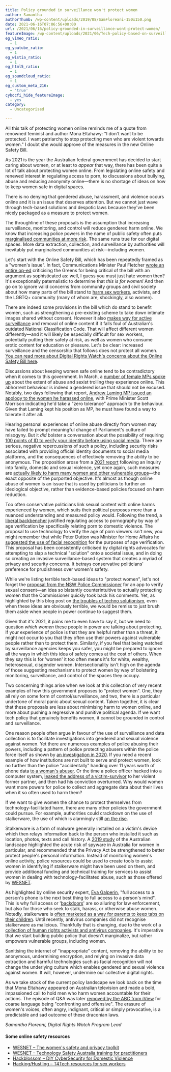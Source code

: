 ```yaml
---
title: Policy grounded in surveillance won't protect women
author: Samantha
authorThumb: /wp-content/uploads/2019/08/SamFloreani-150x150.png
date: 2021-06-16T07:06:56+00:00
url: /2021/06/16/policy-grounded-in-surveillance-wont-protect-women/
featureImage: /wp-content/uploads/2021/06/Tech-policy-based-on-surveillance-will-never-protect-women-1.png
eg_vimeo_ratio:
  - 1
eg_youtube_ratio:
  - 1
eg_wistia_ratio:
  - 1
eg_html5_ratio:
  - 1
eg_soundcloud_ratio:
  - 1
eg_custom_meta_216:
  - 'true'
cybocfi_hide_featureImage:
  - yes
category:
  - Uncategorised

---
```



All this talk of protecting women online reminds me of a quote from renowned feminist and author Mona Eltahawy: "I don't want to be protected. I want patriarchy to stop protecting men who are violent towards women." I doubt she would approve of the measures in the new Online Safety Bill.

As 2021 is the year the Australian federal government has decided to start caring about women, or at least to _appear_ that way, there has been quite a lot of talk about protecting women online. From legislating online safety and renewed interest in regulating access to porn, to discussions about bullying, abuse and reducing anonymity online—there is no shortage of ideas on how to keep women safe in digital spaces.

There is no denying that gendered abuse, harassment, and violence occurs online and it is an issue that deserves attention. But we cannot just wave through tech-based solutions and despotic laws because they've been nicely packaged as a measure to protect women.

The throughline of these proposals is the assumption that increasing surveillance, monitoring, and control will reduce gendered harm online. We know that increasing police powers in the name of public safety often puts [marginalised communities at more risk][1]. The same runs true for our digital spaces. More data extraction, collection, and surveillance by authorities will inevitably put marginalised communities at risk—including women.

Let's start with the Online Safety Bill, which has been repeatedly framed as a "women's issue". In fact, Communications Minister Paul Fletcher [wrote an entire op-ed][2] criticising the Greens for being critical of the bill with an argument as sophisticated as: well, I guess you must just hate women then? It's exceptionally paternalistic to determine that _this is for women!_ And then go on to ignore valid concerns from community groups and civil society about how many parts of the bill stand to [harm sex workers][3], activists, and the LGBTQ+ community (many of whom are, shockingly, also women).

There are indeed some provisions in the bill which do stand to benefit women, such as strengthening a pre-existing scheme to take down intimate images shared without consent.  However it also [makes way for active surveillance][4] and removal of online content if it falls foul of Australian's outdated National Classification Code. That will affect different women differently—and it will likely be especially difficult for sex workers, potentially putting their safety at risk, as well as women who consume erotic content for education or pleasure. Let's be clear: increased surveillance and the censorship that follows does not protect all women. [You can read more about Digital Rights Watch's concerns about the Online Safety Bill here][5].

Discussions about keeping women safe online tend to be contradictory when it comes to this government. In March, a [number of female MPs spoke up][6] about the extent of abuse and sexist trolling they experience online. This abhorrent behaviour is indeed a gendered issue that should not be excused. Notably, two days following that report, [Andrew Laming MP issued an apology to the women he harassed online][7], with Prime Minister Scott Morrison indicating he'd take a "zero tolerance" approach to the behaviour. Given that Laming kept his position as MP, he must have found a way to tolerate it after all.

Hearing personal experiences of online abuse directly from women may have failed to prompt meaningful change of Parliament's culture of misogyny. But it _did_ bolster a conversation about the possibility of requiring [100 points of ID to verify your identity before using social media][8]. There are serious, negative repercussions of such a policy, including security risks associated with providing official identity documents to social media platforms, and the consequences of effectively removing the ability to be anonymous. The proposition arose from a [2021 report][9] following an Inquiry into family, domestic and sexual violence, yet once again, such measures are [actually likely to harm many women and other vulnerable groups][10]—the exact opposite of the purported objective. It's almost as though online abuse of women is an issue that is used by politicians to further an ideological objective, rather than evidence-based policies focused on harm reduction.

Too often conservative politicians link sexual content with online harms experienced by women, which suits their political purposes more than a nuanced understanding and measured policy would. Following the trend, a [liberal backbencher][11] justified regulating access to pornography by way of age verification by specifically relating porn to domestic violence. The proposal to use technology to verify the age of porn viewers isn't new, you might remember that while Peter Dutton was Minister for Home Affairs he [suggested the use of facial recognition][12] for the purposes of age verification. This proposal has been consistently criticised by digital rights advocates for attempting to slap a technical "solution" onto a societal issue, and in doing so creating an invasive surveillance-based system that creates a myriad of privacy and security concerns. It betrays conservative politicians' preference for prudishness over women's safety.

While we're listing terrible tech-based ideas to "protect women", let's not forget the [proposal from the NSW Police Commissioner][13] for an app to verify sexual consent—an idea so blatantly counterintuitive to actually protecting women that the Commissioner quickly took back his comments. Yet, as highlighted by this blog post on [the troubles of techno solutionism][14], even when these ideas are obviously terrible, we would be remiss to just brush them aside when people in power continue to suggest them.

Given that it's 2021, it pains me to even have to say it, but we need to question _which_ _women_ these people in power are talking about protecting. If your experience of police is that they are helpful rather than a threat, it might not occur to you that they often use their powers against vulnerable people rather than to protect them. Similarly, if you feel that being watched by surveillance agencies keeps you safer, you might be prepared to ignore all the ways in which this idea of safety comes at the cost of others. When they say this is for 'women' it too often means it's for white, wealthy, heterosexual, cisgender women. Intersectionality isn't high on the agenda of those suggesting mechanisms to protect women by way of bolstering monitoring, surveillance, and control of the spaces they occupy.

Two concerning things arise when we look at this collection of very recent examples of how this government proposes to "protect women". One, they all rely on some form of control/surveillance, and two, there is a particular undertone of moral panic about sexual content. Taken together, it is clear that these proposals are less about minimising harm to women online, and more about pushing a regressive and punitive political agenda. If we want tech policy that genuinely benefits women, it cannot be grounded in control and surveillance.

One reason people often argue in favour of the use of surveillance and data collection is to facilitate investigations into gendered and sexual violence against women. Yet there are numerous examples of police abusing their powers, including a pattern of police protecting abusers within the police force itself as shown by [an investigation in 2020][15]. If you need a recent example of how institutions are not built to serve and protect women, look no further than the police "accidentally" handing over 11 years worth of phone data [to a woman's abuser][16]. Or the time a police officer hacked into a computer system, [leaked the address of a victim-survivor][17] to her violent former partner, and then had his conviction overturned. Why would women want more powers for police to collect and aggregate data about their lives when it so often used to harm them?

If we want to give women the chance to protect themselves from technology-facilitated harm, there are many other policies the government could pursue. For example, authorities could crackdown on the use of stalkerware, the use of which is alarmingly still [on the rise][18].

Stalkerware is a form of malware generally installed on a victim's device which then relays information back to the person who installed it such as location, photos, texts and call history. A [2019 study][19] of the Australian landscape highlighted the acute risk of spyware in Australia for women in particular, and recommended that the Privacy Act be strengthened to better protect people's personal information. Instead of monitoring women's online activity, police resources could be used to create tools to assist women in identifying if stalkerware might have been used on them, and provide additional funding and technical training for services to assist women in dealing with technology-facilitated abuse, such as those offered by [WESNET][20].

As highlighted by online security expert, [Eva Galperin][21], "full access to a person's phone is the next best thing to full access to a person's mind". This is why full access or '[backdoors][22]' are so alluring for law enforcement, but also for those who seek to stalk, harass, or otherwise abuse women. Notedly, stalkerware is [often marketed as a way for parents to keep tabs on their children][23]. Until recently, antivirus companies did not recognise stalkerware as malicious. Thankfully that is changing, due to the work of a [collection of human rights activists and antivirus companies][24]. It's imperative that we start building public policy that doesn't marginalize, but rather empowers vulnerable groups, including women.

Sanitising the internet of "inappropriate" content, removing the ability to be anonymous, undermining encryption, and relying on invasive data extraction and harmful technologies such as facial recognition will not change the underlying culture which enables gendered and sexual violence against women. It will, however, undermine our collective digital rights.

As we take stock of the current policy landscape we look back on the time that Mona Eltahawy appeared on Australian television and made a bold, impassioned call to hold men who harm women accountable for their actions. The episode of Q&A was later [removed by the ABC from iView][25] for coarse language being "confronting and offensive". The erasure of women's voices, often angry, indignant, critical or simply provocative, is a predictable and sad outcome of these draconian laws.

_Samantha Floreani, Digital Rights Watch Program Lead_

#### **Some online safety resources**

  * [WESNET &#8211; The women's safety and privacy toolkit][26]
  * [WESNET &#8211; Technology Safety Australia training for practitioners][20]
  * [Hackblossom &#8211; DIY CyberSecurity for Domestic Violence][27]
  * [Hacking/Hustling &#8211; T4Tech resources for sex workers][28]

 [1]: https://www.mdpi.com/2076-0760/10/2/68
 [2]: https://twitter.com/PaulFletcherMP/status/1379942143737782272
 [3]: https://www.theguardian.com/commentisfree/2021/may/11/the-protections-of-australias-online-safety-bill-exclude-us-sex-workers
 [4]: https://www.thesaturdaypaper.com.au/opinion/topic/2021/03/13/flaws-new-online-safety-laws/161555400011272
 [5]: https://digitalrightswatch.org.au/2021/02/11/explainer-the-online-safety-bill/
 [6]: https://www.smh.com.au/politics/federal/mp-lashes-soul-destroying-abuse-after-sympathising-with-sacked-staffer-20210325-p57dyd.html
 [7]: https://www.theguardian.com/australia-news/2021/mar/26/liberal-mp-andrew-laming-apologises-for-online-treatment-of-two-brisbane-women
 [8]: https://www.innovationaus.com/govt-mulls-id-points-to-use-for-social-media/
 [9]: https://parlinfo.aph.gov.au/parlInfo/download/committees/reportrep/024577/toc_pdf/Inquiryintofamily,domesticandsexualviolence.pdf;fileType=application%2Fpdf
 [10]: https://digitalrightswatch.org.au/2021/04/30/explainer-anonymity-online-is-important/
 [11]: https://www.abc.net.au/news/2021-06-01/liberal-urges-government-action-to-restrict-porn-access/100179984
 [12]: https://www.vice.com/en/article/wjwyq5/department-home-affairs-australia-face-scan-people-watching-porn
 [13]: https://www.abc.net.au/news/2021-03-18/nsw-sexual-consent-app-proposed-by-mick-fuller/100015782
 [14]: https://digitalrightswatch.org.au/2021/03/25/technosolutionism/
 [15]: https://www.abc.net.au/news/2020-10-19/police-in-australia-are-failing-to-take-action-against-domestic/12757914?nw=0
 [16]: https://www.abc.net.au/news/2021-06-02/police-gave-domestic-violence-victim-data-to-attacker/100173270
 [17]: https://www.theguardian.com/australia-news/2020/sep/01/queensland-police-officer-who-leaked-address-of-domestic-violence-victim-has-conviction-overturned?CMP=Share_iOSApp_Other
 [18]: https://stopstalkerware.org/2021/04/08/coalition-members-publish-major-reports-on-the-state-of-stalkerware-in-2020/
 [19]: https://accan.org.au/files/Grants/2017%20successful%20projects/Deakin%20-%20Consumer%20Spyware%20Industry%20%20-%2030Jul19%20WEB.pdf
 [20]: https://techsafety.org.au/events-training/training/
 [21]: https://www.eff.org/deeplinks/2020/05/watch-eff-cybersecurity-director-eva-galperins-ted-talk-about-stalkerware
 [22]: https://www.abc.net.au/news/2018-08-14/tech-surveillance-laws-less-of-a-back-door-and-more-a-side-gate/10114534
 [23]: https://ia.acs.org.au/article/2020/-disturbing-and-dangerous--stalkerware-on-the-rise.html
 [24]: https://www.eff.org/press/releases/eff-antivirus-companies-and-human-rights-groups-launch-coalition-combat-stalkerware
 [25]: https://www.theguardian.com/media/2019/nov/08/abc-pulls-qas-confronting-feminist-debate-from-iview-amid-investigation
 [26]: https://techsafety.org.au/resources/resources-women/
 [27]: https://hackblossom.org/domestic-violence/
 [28]: https://hackinghustling.org/t4tech-resources-from-hacking-hustling-exchange/
